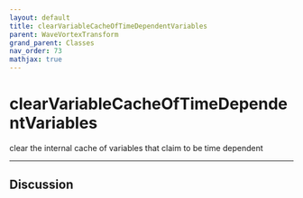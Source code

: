 ```yaml
---
layout: default
title: clearVariableCacheOfTimeDependentVariables
parent: WaveVortexTransform
grand_parent: Classes
nav_order: 73
mathjax: true
---
```


#  clearVariableCacheOfTimeDependentVariables

clear the internal cache of variables that claim to be time dependent


---

## Discussion

  
